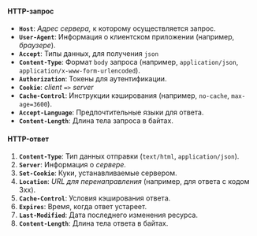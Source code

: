 #### HTTP-запрос
- **`Host`**: _Адрес сервера,_ к которому осуществляется запрос.
- **`User-Agent`**: Информация о клиентском приложении (например, _браузере_).
- **`Accept`**: Типы данных, для получения `json`
- **`Content-Type`**: Формат `body` запроса (например, `application/json`, `application/x-www-form-urlencoded`).
- **`Authorization`**: Токены для аутентификации.
- **`Cookie`**: _client_ `=>` _server_
- **`Cache-Control`**: Инструкции кэширования (например, `no-cache`, `max-age=3600`).
- **`Accept-Language`**: Предпочтительные языки для ответа.
- **`Content-Length`**: Длина тела запроса в байтах.
#### HTTP-ответ
1. **`Content-Type`**: Тип данных отправки (`text/html`, `application/json`).
3. **`Server`**: Информация о _сервере._
4. **`Set-Cookie`**: Куки, устанавливаемые сервером.
5. **`Location`**: _URL для перенаправления_ (например, для ответа с кодом 3xx).
6. **`Cache-Control`**: Условия кэширования ответа.
7. **`Expires`**: Время, когда ответ устареет.
8. **`Last-Modified`**: Дата последнего изменения ресурса.
9. **`Content-Length`**: Длина тела ответа в байтах.
